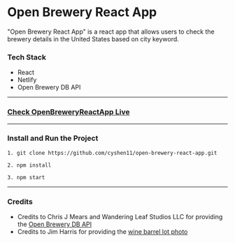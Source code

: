 # Open Brewery React App

"Open Brewery React App" is a react app that allows users to check the brewery details in the United States based on city keyword. 

### Tech Stack
- React
- Netlify
- Open Brewery DB API

---

### <a href="https://6504ef05ba445e43833ce06e--open-brewery-react-app.netlify.app/" target="_blank">Check OpenBreweryReactApp Live</a>
---

### Install and Run the Project

```
1. git clone https://github.com/cyshen11/open-brewery-react-app.git
```
```
2. npm install
```
```
3. npm start
```

---

### Credits
- Credits to Chris J Mears and Wandering Leaf Studios LLC for providing the <a href="https://www.openbrewerydb.org/" target="_blank">Open Brewery DB API</a>
- Credits to Jim Harris for providing the <a href="https://unsplash.com/photos/zDlusnb3G3Q" target="_blank">wine barrel lot photo</a>
